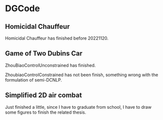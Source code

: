# DGCode

## Homicidal Chauffeur
Homicidal Chauffeur has finished before 20221120.

## Game of Two Dubins Car
ZhouBiaoControlUnconstrained has finished.

ZhoubiaoControlConstrained has not been finish, something wrong with the formulation of semi-DCNLP.


## Simplified 2D air combat

Just finished a little, since I have to graduate from school, I have to draw some figures to finish the related thesis.